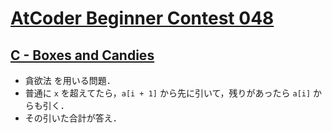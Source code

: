 # [AtCoder Beginner Contest 048](https://atcoder.jp/contests/abc048)

## [C - Boxes and Candies](https://atcoder.jp/contests/abc048/tasks/arc064_a)
- 貪欲法 を用いる問題．
- 普通に `x` を超えてたら，`a[i + 1]` から先に引いて，残りがあったら `a[i]` からも引く．
- その引いた合計が答え．
